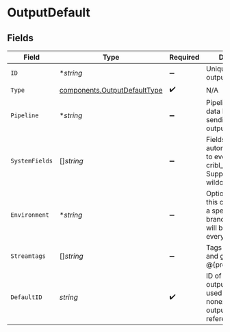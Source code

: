 # OutputDefault


## Fields

| Field                                                                                                | Type                                                                                                 | Required                                                                                             | Description                                                                                          |
| ---------------------------------------------------------------------------------------------------- | ---------------------------------------------------------------------------------------------------- | ---------------------------------------------------------------------------------------------------- | ---------------------------------------------------------------------------------------------------- |
| `ID`                                                                                                 | **string*                                                                                            | :heavy_minus_sign:                                                                                   | Unique ID for this output                                                                            |
| `Type`                                                                                               | [components.OutputDefaultType](../../models/components/outputdefaulttype.md)                         | :heavy_check_mark:                                                                                   | N/A                                                                                                  |
| `Pipeline`                                                                                           | **string*                                                                                            | :heavy_minus_sign:                                                                                   | Pipeline to process data before sending out to this output                                           |
| `SystemFields`                                                                                       | []*string*                                                                                           | :heavy_minus_sign:                                                                                   | Fields to automatically add to events, such as cribl_pipe. Supports wildcards.                       |
| `Environment`                                                                                        | **string*                                                                                            | :heavy_minus_sign:                                                                                   | Optionally, enable this config only on a specified Git branch. If empty, will be enabled everywhere. |
| `Streamtags`                                                                                         | []*string*                                                                                           | :heavy_minus_sign:                                                                                   | Tags for filtering and grouping in @{product}                                                        |
| `DefaultID`                                                                                          | *string*                                                                                             | :heavy_check_mark:                                                                                   | ID of the default output. This will be used whenever a nonexistent/deleted output is referenced.     |
